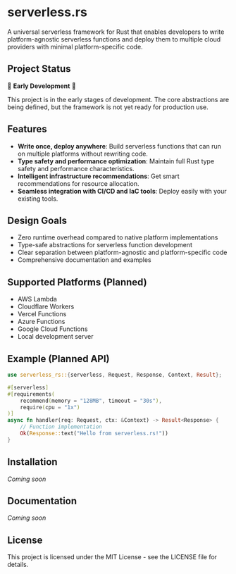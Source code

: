 # serverless.rs

A universal serverless framework for Rust that enables developers to write platform-agnostic serverless functions and deploy them to multiple cloud providers with minimal platform-specific code.

## Project Status

🚧 **Early Development** 🚧

This project is in the early stages of development. The core abstractions are being defined, but the framework is not yet ready for production use.

## Features

- **Write once, deploy anywhere**: Build serverless functions that can run on multiple platforms without rewriting code.
- **Type safety and performance optimization**: Maintain full Rust type safety and performance characteristics.
- **Intelligent infrastructure recommendations**: Get smart recommendations for resource allocation.
- **Seamless integration with CI/CD and IaC tools**: Deploy easily with your existing tools.

## Design Goals

- Zero runtime overhead compared to native platform implementations
- Type-safe abstractions for serverless function development
- Clear separation between platform-agnostic and platform-specific code
- Comprehensive documentation and examples

## Supported Platforms (Planned)

- AWS Lambda
- Cloudflare Workers
- Vercel Functions
- Azure Functions
- Google Cloud Functions
- Local development server

## Example (Planned API)

```rust
use serverless_rs::{serverless, Request, Response, Context, Result};

#[serverless]
#[requirements(
    recommend(memory = "128MB", timeout = "30s"),
    require(cpu = "1x")
)]
async fn handler(req: Request, ctx: &Context) -> Result<Response> {
    // Function implementation
    Ok(Response::text("Hello from serverless.rs!"))
}
```

## Installation

_Coming soon_

## Documentation

_Coming soon_

## License

This project is licensed under the MIT License - see the LICENSE file for details.